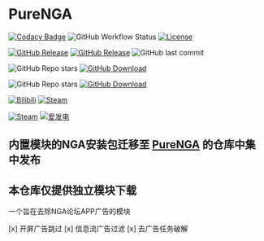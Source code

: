 # PureNGA

[![Codacy Badge](https://app.codacy.com/project/badge/Grade/de4c75db7487426285bf38f90ad94e6c)](https://www.codacy.com/gh/chr233/PureNGA/dashboard)
![GitHub Workflow Status](https://img.shields.io/github/actions/workflow/status/chr233/PureNGA/android.yml?logo=github)
[![License](https://img.shields.io/github/license/chr233/PureNGA?logo=apache)](https://github.com/chr233/PureNGA/blob/master/license)

[![GitHub Release](https://img.shields.io/github/v/release/Xposed-Modules-Repo/com.chrxw.purenga?logo=github)](https://github.com/Xposed-Modules-Repo/com.chrxw.purenga/releases)
[![GitHub Release](https://img.shields.io/github/v/release/Xposed-Modules-Repo/com.chrxw.purenga?include_prereleases&label=pre-release&logo=github)](https://github.com/Xposed-Modules-Repo/com.chrxw.purenga/releases)
![GitHub last commit](https://img.shields.io/github/last-commit/chr233/PureNGA?logo=github)

![GitHub Repo stars](https://img.shields.io/github/stars/chr233/PureNGA?logo=github)
[![GitHub Download](https://img.shields.io/github/downloads/chr233/PureNGA/total?logo=github)](https://img.shields.io/github/v/release/chr233/PureNGA)

![GitHub Repo stars](https://img.shields.io/github/stars/Xposed-Modules-Repo/com.chrxw.purenga?logo=github)
[![GitHub Download](https://img.shields.io/github/downloads/Xposed-Modules-Repo/com.chrxw.purenga/total?logo=github)](https://img.shields.io/github/v/release/Xposed-Modules-Repo/com.chrxw.purenga)

[![Bilibili](https://img.shields.io/badge/bilibili-Chr__-00A2D8.svg?logo=bilibili)](https://space.bilibili.com/5805394)
[![Steam](https://img.shields.io/badge/steam-Chr__-1B2838.svg?logo=steam)](https://steamcommunity.com/id/Chr_)

[![Steam](https://img.shields.io/badge/steam-donate-1B2838.svg?logo=steam)](https://steamcommunity.com/tradeoffer/new/?partner=221260487&token=xgqMgL-i)
[![爱发电](https://img.shields.io/badge/爱发电-chr__-ea4aaa.svg?logo=github-sponsors)](https://afdian.net/@chr233)

## 内置模块的NGA安装包迁移至 [PureNGA](https://github.com/chr233/PureNGA/releases/tag/NGA) 的仓库中集中发布

## 本仓库仅提供独立模块下载

一个旨在去除NGA论坛APP广告的模块

[x] 开屏广告跳过
[x] 信息流广告过滤
[x] 去广告任务破解

